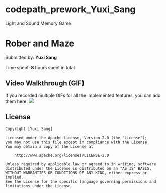 # codepath_prework_Yuxi_Sang

Light and Sound Memory Game

# Rober and Maze

Submitted by: **Yuxi Sang**

Time spent: **8** hours spent in total

## Video Walkthrough (GIF)

If you recorded multiple GIFs for all the implemented features, you can add them here:
![](../../../Desktop/Maze.gif)

## License

    Copyright [Yuxi Sang]

    Licensed under the Apache License, Version 2.0 (the "License");
    you may not use this file except in compliance with the License.
    You may obtain a copy of the License at

        http://www.apache.org/licenses/LICENSE-2.0

    Unless required by applicable law or agreed to in writing, software
    distributed under the License is distributed on an "AS IS" BASIS,
    WITHOUT WARRANTIES OR CONDITIONS OF ANY KIND, either express or implied.
    See the License for the specific language governing permissions and
    limitations under the License.
